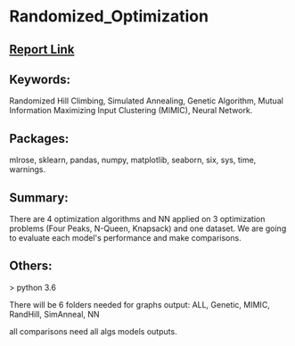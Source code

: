 # Randomized_Optimization

<h2><a href="https://www.dropbox.com/s/nmgykz51ew605eb/Randomized%20Optimization.pdf?dl=0"> Report Link </a></h2>

<h2>Keywords:</h2>
<p>Randomized Hill Climbing, Simulated Annealing, Genetic Algorithm, Mutual Information Maximizing Input Clustering (MIMIC), Neural Network.</p>

<h2>Packages:</h2>
<p>mlrose, sklearn, pandas, numpy, matplotlib, seaborn, six, sys, time, warnings.</p>

<h2>Summary:</h2>
<p>There are 4 optimization algorithms and NN applied on 3 optimization problems (Four Peaks, N-Queen, Knapsack) and one dataset. We are going to evaluate each model's performance and make comparisons.</p>

<h2>Others:</h2>
<p>> python 3.6</p>
<p>There will be 6 folders needed for graphs output: ALL, Genetic, MIMIC, RandHill, SimAnneal, NN</p>
<p>all comparisons need all algs models outputs.</p>
